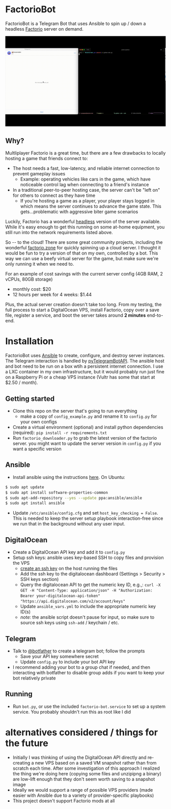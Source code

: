 # FactorioBot
FactorioBot is a Telegram Bot that uses Ansible to spin up / down a headless [Factorio](https://factorio.com/) server on demand.

![](media/start-stop.gif)

## Why?
Multliplayer Factorio is a great time, but there are a few drawbacks to locally hosting a game that friends connect to:
- The host needs a fast, low-latency, and reliable internet connection to prevent gameplay issues
	- Example: operating vehicles like cars in the game, which have noticeable control lag when connecting to a friend's instance
- In a traditional peer-to-peer hosting case, the server can't be "left on" for others to connect as they have time
	- If you're hosting a game as a player, your player stays logged in which means the server continues to advance the game state. This gets...problematic with aggressive biter game scenarios

Luckily, Factorio has a wonderful [headless](https://wiki.factorio.com/Multiplayer#Dedicated.2FHeadless_server) version of the server available. While it's easy enough to get this running on some at-home equipment, you still run into the network requirements listed above.

So -- to the cloud! There are some great community projects, including the wonderful [factorio.zone](factorio.zone) for quickly spinning up a cloud server. I thought it would be fun to try a version of that on my own, controlled by a bot. This way we can use a beefy virtual server for the game, but make sure we're only running it when we need to. 

For an example of cost savings with the current server config (4GB RAM, 2 vCPUs, 80GB storage)
- monthly cost: $20
- 12 hours per week for 4 weeks: $1.44

Plus, the actual server creation doesn't take too long. From my testing, the full process to start a DigitalOcean VPS, install Factorio, copy over a save file, register a service, and boot the server takes around **2 minutes** end-to-end.

# Installation
FactorioBot uses [Ansible](https://www.ansible.com/) to create, configure, and destroy server instances. The Telegram interaction is handled by [pyTelegramBotAPI](https://github.com/eternnoir/pyTelegramBotAPI). The ansible host and bot need to be run on a box wtih a persistent internet connection. I use a LXC container in my own infrastructure, but it would probably run just fine on a Raspberry Pi or a cheap VPS instance (Vultr has some that start at $2.50 / month).

## Getting started
- Clone this repo on the server that's going to run everything
	- make a copy of `config_example.py` and rename it to `config.py` for your own configs
- Create a virtual environment (optional) and install python dependencies (required): `pip install -r requirements.txt`
- Run `factorio_downloader.py` to grab the latest version of the factorio server. you might want to update the server version in `config.py` if you want a specific version

## Ansible
- Install ansible using the instructions [here](https://docs.ansible.com/ansible/latest/installation_guide/intro_installation.html). On Ubuntu: 

```bash
$ sudo apt update
$ sudo apt install software-properties-common
$ sudo apt-add-repository --yes --update ppa:ansible/ansible
$ sudo apt install ansible

```

- Update `/etc/ansible/config.cfg` and set `host_key_checking = False`. This is needed to keep the server setup playbook interaction-free since we run that in the background without any user input.

## DigitalOcean
- Create a DigitalOcean API key and add it to `config.py`
- Setup ssh keys: ansible uses key-based SSH to copy files and provision the VPS 
	- [create an ssh key](https://docs.github.com/en/free-pro-team@latest/github/authenticating-to-github/generating-a-new-ssh-key-and-adding-it-to-the-ssh-agent) on the host running the files
	- Add the ssh key to the digitalocean dashboard (Settings > Security > SSH keys section)
	- Query the digitalocean API to get the numeric key ID, e.g.,:
		`curl -X GET -H "Content-Type: application/json" -H "Authorization: Bearer your-digitalocean-api-token" "https://api.digitalocean.com/v2/account/keys"`
	- Update `ansible_vars.yml` to include the appropriate numeric key ID(s) 
	- *note:* the ansible script doesn't pause for input, so make sure to source ssh keys using `ssh-add` / keychain / etc.

## Telegram
- Talk to [@botfather](https://t.me/botfather) to create a telegram bot; follow the prompts
	- Save your API key somewhere secret
	- Update `config.py` to include your bot API key 
- I recommend adding your bot to a group chat if needed, and then interacting with botfather to disable group adds if you want to keep your bot relatively private

## Running
- Run `bot.py`, or use the included `factorio-bot.service` to set up a system service. You probably shouldn't run this as root like I did




# alternatives considered / things for the future
- Initially I was thinking of using the DigitalOcean API directly and re-creating a new VPS based on a saved VM snapshot rather than from scratch each time. After some investigation of this approach I realized the thing we're doing here (copying some files and unzipipng a binary) are low-lift enough that they don't seem worth saving to a snapshot image
- Ideally we would support a range of possible VPS providers (made easier with Ansible due to a variety of provider-specific playbooks)
- This project doesn't support Factorio mods at all


